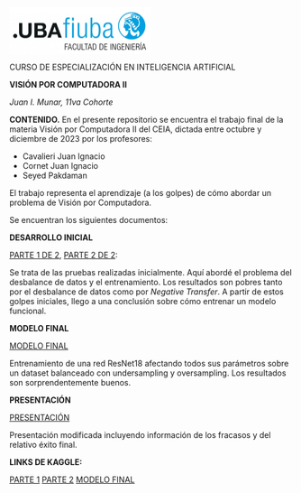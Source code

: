 <img src="https://github.com/hernancontigiani/ceia_memorias_especializacion/raw/master/Figures/logoFIUBA.jpg" width="250" align="center">

CURSO DE ESPECIALIZACIÓN EN INTELIGENCIA ARTIFICIAL

**VISIÓN POR COMPUTADORA II**

*Juan I. Munar, 11va Cohorte*

**CONTENIDO.** En el presente repositorio se encuentra el trabajo final de la materia Visión por Computadora II del CEIA, dictada entre octubre y diciembre de 2023 por los profesores:
- Cavalieri Juan Ignacio
- Cornet Juan Ignacio
- Seyed Pakdaman

El trabajo representa el aprendizaje (a los golpes) de cómo abordar un problema de Visión por Computadora.

Se encuentran los siguientes documentos:

**DESARROLLO INICIAL** 

[PARTE 1 DE 2](https://github.com/juanimunar/CEIA_VC2_MUNAR/blob/main/tf-vpc2-munar-parte-1.ipynb), [PARTE 2 DE 2](https://github.com/juanimunar/CEIA_VC2_MUNAR/blob/main/tf-vpc2-munar-parte-2.ipynb):

Se trata de las pruebas realizadas inicialmente. Aquí abordé el problema del desbalance de datos y el entrenamiento. Los resultados son pobres tanto por el desbalance de datos como por *Negative Transfer*. A partir de estos golpes iniciales, llego a una conclusión sobre cómo entrenar un modelo funcional.

**MODELO FINAL**

[MODELO FINAL](https://github.com/juanimunar/CEIA_VC2_MUNAR/blob/main/tf-vpc2-munar-modelo-final.ipynb)

Entrenamiento de una red ResNet18 afectando todos sus parámetros sobre un dataset balanceado con undersampling y oversampling. Los resultados son sorprendentemente buenos.

**PRESENTACIÓN**

[PRESENTACIÓN](https://github.com/juanimunar/CEIA_VC2_MUNAR/blob/main/Presentacion%20SkinCancerHAM10000.pptx)

Presentación modificada incluyendo información de los fracasos y del relativo éxito final.

**LINKS DE KAGGLE:**

[PARTE 1](https://www.kaggle.com/code/jimalt/tf-vpc2-munar-parte-1)
[PARTE 2](https://www.kaggle.com/code/jimalt/tf-vpc2-munar-parte-2)
[MODELO FINAL](https://www.kaggle.com/code/jimalt/tf-vpc2-munar-modelo-final)
